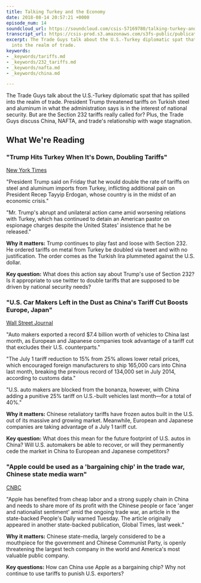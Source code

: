 ```yaml
---
title: Talking Turkey and the Economy
date: 2018-08-14 20:57:21 +0000
episode_num: 14
soundcloud_url: https://soundcloud.com/csis-57169780/talking-turkey-and-the-economy
transcript_url: https://csis-prod.s3.amazonaws.com/s3fs-public/publication/180821_Talking_Turkey_Economy.pdf
excerpt: The Trade Guys talk about the U.S.-Turkey diplomatic spat that has spilled
  into the realm of trade.
keywords:
- _keywords/tariffs.md
- _keywords/232_tariffs.md
- _keywords/nafta.md
- _keywords/china.md

---
```

The Trade Guys talk about the U.S.-Turkey diplomatic spat that has spilled into the realm of trade. President Trump threatened tariffs on Turkish steel and aluminum in what the administration says is in the interest of national security. But are the Section 232 tariffs really called for? Plus, the Trade Guys discuss China, NAFTA, and trade's relationship with wage stagnation.

## What We're Reading
### &quot;Trump Hits Turkey When It&#39;s Down, Doubling Tariffs&quot;
[New York Times](https://www.nytimes.com/2018/08/10/us/politics/trump-turkey-tariffs-currency.html)

&quot;President Trump said on Friday that he would double the rate of tariffs on steel and aluminum imports from Turkey, inflicting additional pain on President Recep Tayyip Erdogan, whose country is in the midst of an economic crisis.&quot;

&quot;Mr. Trump&#39;s abrupt and unilateral action came amid worsening relations with Turkey, which has continued to detain an American pastor on espionage charges despite the United States&#39; insistence that he be released.&quot;

**Why it matters:** Trump continues to play fast and loose with Section 232. He ordered tariffs on metal from Turkey be doubled via tweet and with no justification. The order comes as the Turkish lira plummeted against the U.S. dollar.

**Key question:** What does this action say about Trump&#39;s use of Section 232? Is it appropriate to use twitter to double tariffs that are supposed to be driven by national security needs?

### &quot;U.S. Car Makers Left in the Dust as China&#39;s Tariff Cut Boosts Europe, Japan&quot;
[Wall Street Journal](https://www.wsj.com/articles/u-s-car-makers-left-in-the-dust-as-chinas-tariff-cuts-boost-europe-japan-1533901068)

&quot;Auto makers exported a record $7.4 billion worth of vehicles to China last month, as European and Japanese companies took advantage of a tariff cut that excludes their U.S. counterparts.&quot;

&quot;The July 1 tariff reduction to 15% from 25% allows lower retail prices, which encouraged foreign manufacturers to ship 165,000 cars into China last month, breaking the previous record of 134,000 set in July 2014, according to customs data.&quot;

&quot;U.S. auto makers are blocked from the bonanza, however, with China adding a punitive 25% tariff on U.S.-built vehicles last month—for a total of 40%.&quot;

**Why it matters:** Chinese retaliatory tariffs have frozen autos built in the U.S. out of its massive and growing market. Meanwhile, European and Japanese companies are taking advantage of a July 1 tariff cut.

**Key question:** What does this mean for the future footprint of U.S. autos in China? Will U.S. automakers be able to recover, or will they permanently cede the market in China to European and Japanese competitors?

### &quot;Apple could be used as a &#39;bargaining chip&#39; in the trade war, Chinese state media warn&quot;
[CNBC](https://www.cnbc.com/2018/08/07/apple-china-us-trade-war-bargaining-chip.html)

&quot;Apple has benefited from cheap labor and a strong supply chain in China and needs to share more of its profit with the Chinese people or face &#39;anger and nationalist sentiment&#39; amid the ongoing trade war, an article in the state-backed People&#39;s Daily warned Tuesday. The article originally appeared in another state-backed publication, Global Times, last week.&quot;

**Why it matters:** Chinese state-media, largely considered to be a mouthpiece for the government and Chinese Communist Party, is openly threatening the largest tech company in the world and America&#39;s most valuable public company.

**Key questions:** How can China use Apple as a bargaining chip? Why not continue to use tariffs to punish U.S. exporters?